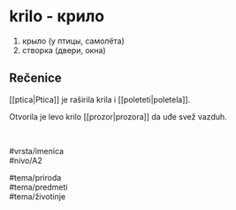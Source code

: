 # krilo - крило

1. крыло (у птицы, самолёта)  
2. створка (двери, окна)

## Rečenice

[[ptica|Ptica]] je raširila krila i [[poleteti|poletela]].

Otvorila je levo krilo [[prozor|prozora]] da uđe svež vazduh.

<br>

#vrsta/imenica  
#nivo/A2  

#tema/priroda  
#tema/predmeti  
#tema/životinje  
